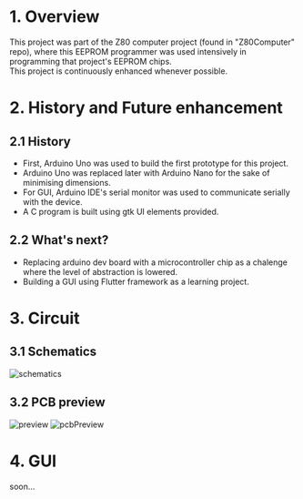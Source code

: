 # 1. Overview   
  
  This project was part of the Z80 computer project (found in "Z80Computer" repo), where this EEPROM programmer was used intensively in programming that project's EEPROM chips.   
  This project is continuously enhanced whenever possible.  
     
# 2. History and Future enhancement   
   
  ## 2.1 History
  * First, Arduino Uno was used to build the first prototype for this project.  
  * Arduino Uno was replaced later with Arduino Nano for the sake of minimising dimensions.  
  * For GUI, Arduino IDE's serial monitor was used to communicate serially with the device.
  * A C program is built using gtk UI elements provided.
  ## 2.2 What's next?
  * Replacing arduino dev board with a microcontroller chip as a chalenge where the level of abstraction is lowered.  
  * Building a GUI using Flutter framework as a learning project.
    
    
# 3. Circuit
  ## 3.1 Schematics   
![schematics](https://github.com/SeyfBennoune/EEPROM-Programmer/assets/106933478/7b98ee0c-c48e-4c97-bb4c-3ee5e348a3be)

   
  ## 3.2 PCB preview
![preview](https://github.com/SeyfBennoune/EEPROM-Programmer/assets/106933478/4fc214a9-9b5b-4628-8d74-1f1ec68ad66f)
![pcbPreview](https://github.com/SeyfBennoune/EEPROM-Programmer/assets/106933478/148d3468-aca7-40b9-837d-02d4d7d14e89)

    
# 4. GUI   
   
soon...


